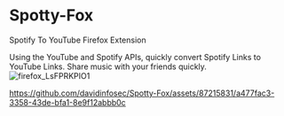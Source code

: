 # Spotty-Fox
Spotify To YouTube Firefox Extension

Using the YouTube and Spotify APIs, quickly convert Spotify Links to YouTube Links. Share music with your friends quickly.
![firefox_LsFPRKPIO1](https://github.com/davidinfosec/Spotty-Fox/assets/87215831/12806318-7953-4730-9568-948864b343b2)

https://github.com/davidinfosec/Spotty-Fox/assets/87215831/a477fac3-3358-43de-bfa1-8e9f12abbb0c

